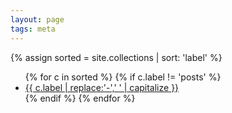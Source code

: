 ```yaml
---
layout: page
tags: meta
---
```



{% assign sorted = site.collections | sort: 'label' %}

<ul>
    {% for c in sorted  %}
        {% if c.label != 'posts'  %}
            <li>
                <a href="/{{ c.label }}">{{ c.label  | replace:'-',' ' | capitalize }}</a>
            </li>
        {% endif %}
    {% endfor %}
</ul>
